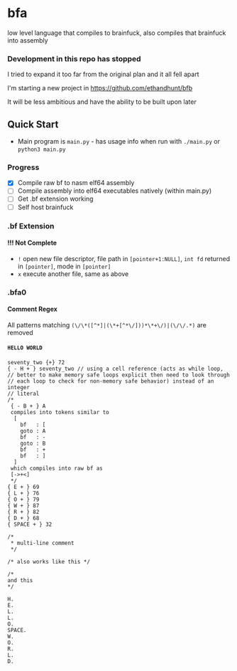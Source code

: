 # bfa
low level language that compiles to brainfuck, also compiles that brainfuck into assembly

### Development in this repo has stopped
I tried to expand it too far from the original plan and it all fell apart

I'm starting a new project in https://github.com/ethandhunt/bfb

It will be less ambitious and have the ability to be built upon later

## Quick Start
- Main program is `main.py` - has usage info when run with `./main.py` or `python3 main.py`

### Progress
- [x] Compile raw bf to nasm elf64 assembly
- [ ] Compile assembly into elf64 executables natively (within main.py)
- [ ] Get .bf extension working
- [ ] Self host brainfuck

### .bf Extension
#### !!! Not Complete
- `!` open new file descriptor, file path in `[pointer+1:NULL]`, `int fd` returned in `[pointer]`, mode in `[pointer]`
- `x` execute another file, same as above

### .bfa0
#### Comment Regex
All patterns matching `(\/\*([^*]|(\*+[^*\/]))*\*+\/)|(\/\/.*)` are removed
#### `HELLO WORLD`
```
seventy_two {+} 72
{ - H + } seventy_two // using a cell reference (acts as while loop,
// better to make memory safe loops explicit then need to look through
// each loop to check for non-memory safe behavior) instead of an integer
// literal
/*
 { - B + } A
 compiles into tokens similar to
  [
    bf   : [
    goto : A
    bf   : -
    goto : B
    bf   : +
    bf   : ]
  ]
 which compiles into raw bf as
 [->+<]
 */
{ E + } 69
{ L + } 76
{ O + } 79
{ W + } 87
{ R + } 82
{ D + } 68
{ SPACE + } 32

/*
 * multi-line comment
 */

/* also works like this */

/*
and this
*/

H.
E.
L.
L.
O.
SPACE.
W.
O.
R.
L.
D.
```
